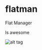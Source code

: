 flatman
=======

Flat Manager

Is awesome

![alt tag](https://www.codeship.io/projects/a13def30-aaf3-0131-8db0-42781eeef344/status)
